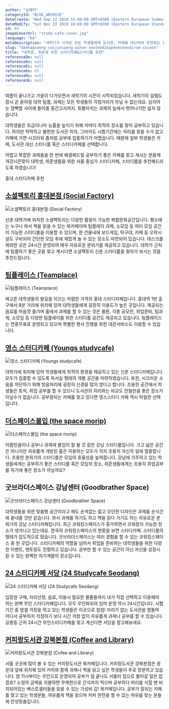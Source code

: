 ```yaml
---
author: "심예지"
categoryId: "BLOG_ARCHIVE"
dateCreate: "Wed Sep 12 2018 15:00:00 GMT+0300 (Eastern European Summer Time)"
dateModify: "Sat Nov 23 2019 19:08:09 GMT+0200 (Eastern European Standard Time)"
id: 65
imageCoverUrl: "study-cafe-cover.jpg"
language: "ko"
metaDescription: "새학기가 시작된 모든 학생들에게 도서관, 카페를 대신하여 추천하는 최적의 공부 장소들. 독서실 분위기의 스터디룸부터 도서관 같은 스터디 카페까지 andcards에서 엄선한 공간들에서 편안하고 다양한 서비스를 누리며 공부해보세요."
slug: "daehagsaeng-cwijunsaeng-wihan-seuteodikapeseuteodirum-cuceon"
title: "대학생, 취준생 위한 스터디카페&스터디룸 추천"
referenceDe: null
referenceEn: null
referenceEs: null
referenceKo: 65
referenceRu: null
referenceUk: null
---
```


여름이 끝나가고 가을이 다가오면서 새학기의 시즌이 시작되었습니다. 새학기의 설렘도 잠시 곧 쏟아질 대학 팀플, 과제는 모든 학생들의 걱정거리가 아닐 수 없는데요. 심지어 눈 깜빡할 사이에 돌아올 중간고사까지, 휘몰아치는 과제의 늪에서 벗어나기란 쉽지 않습니다.

대학생들은 조금이나마 능률을 높이기 위해 저마다 최적의 장소를 찾아 공부하고 있습니다. 하지만 딱딱하고 불편한 도서관 의자, 그마저도 시험기간에는 자리를 찾을 수가 없고 카페에 가면 시끄러워 좀처럼 공부에 집중하기가 어렵습니다. 때문에 일부 학생들은 카페, 도서관 대신 스터디룸 혹은 스터디카페를 선택합니다.

어렵고 복잡한 과제들을 한 번에 해결해드릴 공부하기 좋은 카페를 찾고 계시는 분들께 개강시즌맞이 대학생, 취준생들을 위한 서울 중심가 스터디카페, 스터디룸을 추천해드리도록 하겠습니다!

홍대 스터디카페 추천

## [소셜팩토리 홍대본점 (Social Factory)](https://www.socialfactory.co.kr/)

![소셜팩토리 홍대본점 (Social Factory)](https://s3.ap-northeast-2.amazonaws.com/blogs.andcards.com/study-cafe-social-factory.jpg|height=600,width=900)

신촌 대학가에 위치한 소셜팩토리는 다양한 활동이 가능한 복합문화공간입니다. 평소에는 누구나 와서 책을 읽을 수 있는 북카페이며 팀플레이 과제, 소모임 등 여러 모임 공간이 가능한 스터디룸을 이용할 수 있으며, 한 건물내에 보드게임, 탁구대, 카페 등 오락시설도 구비되어 간단한 모임 후에 재밌게 놀 수 있는 장소도 마련되어 있습니다. 데스크를 제외한 곳은 24시간 운영되어 매우 자유로운 분위기를 제공하고 있습니다. 대학가 근처에 팀플하기 좋은 곳을 찾고 계시다면 소셜팩토리 신촌 스터디룸을 찾아가 보시는 것을 추천드립니다. 

## [팀플레이스 (Teamplace)](http://www.teamplace.co.kr/)

![팀플레이스 (Teamplace)](https://s3.ap-northeast-2.amazonaws.com/blogs.andcards.com/study-cafe-team-place.jpg|height=600,width=900)

배고픈 대학생들의 발길을 이끄는 저렴한 가격의 홍대 스터디카페입니다. 홍대역 1번 출구에서 8분 거리에 위치해 있어 대학생들에게 굉장히 이용도가 높은 곳입니다. 제공되는 음료를 마음껏 즐기며 홀에서 과제를 할 수 있는 것은 물론, 각종 공모전, 취업준비, 팀과제, 소모임 등 다양한 팀플레이를 위한 스터디룸 공간도 제공되고 있습니다. 팀플레이스는 연중무휴로 운영되고 있으며 특별한 행사 진행을 위한 대관서비스도 이용할 수 있습니다.

## [영스 스터디카페 (Youngs studycafe)](https://youngsstudycafe.modoo.at/)

![영스 스터디카페 (Youngs studycafe)](https://s3.ap-northeast-2.amazonaws.com/blogs.andcards.com/study-cafe-youngs.jpg|height=600,width=900)

대학가에 위치해 있어 학생들에게 최적의 환경을 제공하고 있는 신촌 스터디카페입니다. 모두가 집중할 수 있도록 독서실 형태의 개별 공간을 마련하였습니다. 또한, 시끄러운 소음을 차단하기 위해 방음처리에 굉장히 신경을 많이 썼다고 합니다. 조용한 공간에서 학생들은 토익, 취업 공부를 할 수 있으니 도서관의 자리와는 비교도 안될만큼 좋은 장소가 아닐수가 없습니다. 공부잘되는 카페를 찾고 있다면 영스스터디 카페 역시 탁월한 선택입니다.

## [더스페이스몰입 (the space morip)](https://www.the-space-morip.com/)

![더스페이스몰입 (the space morip)](https://s3.ap-northeast-2.amazonaws.com/blogs.andcards.com/study-cafe-thespace-mollip.jpg|height=600,width=900)

이름만큼이나 공부나 과제에 몰입이 잘 될 것 같은 강남 스터디룸입니다. 크고 넓은 공간은 아니지만 자유롭게 개방된 홀은 이용하는 모두가 각자 조용히 자신의 일에 열중합니다. 조용한 분위기의 스터디룸은 모임의 효율성을 높여줍니다. 강남에 거주하고 있는 학생들에게는 공부하기 좋은 스터디룸 혹은 모임의 장소, 취준생들에게는 조용히 취업공부를 하기에 좋은 장소가 아닐까요?

## 굿브라더스페이스 강남센터 (Goodbrather Space)

![굿브라더스페이스 강남센터 (Goodbrather Space)](https://s3.ap-northeast-2.amazonaws.com/blogs.andcards.com/study-cafe-goodbrather-space.png|height=600,width=900)

대학생들을 위한 맞춤형 공간이라고 해도 손색없는 젊고 모던한 디자인은 과제를 순식간에 끝내줄 것만 같습니다. 와서 과제를 하기도 하고 책을 읽다 가기도 하는 자유로운 분위기의 강남 스터디카페입니다. 최근 코워킹스페이스가 증가하면서 코워킹이 가능한 장소가 생겨나고 있는데요. 한국의 코워킹스페이스의 현황을 보면 스터디카페. 스터디룸의 형태가 압도적으로 많습니다. 굿브라더스페이스는 여러 경험을 할 수 있는 코워킹스페이스 중 한 곳입니다. 스터디카페의 역할을 넘어서 취업을 준비하는 대학생들을 위한 다양한 이벤트, 멘토링도 진행하고 있습니다. 공부만 할 수 있는 공간이 아닌 자신을 성장시킬 수 있는 완벽한 자기계발의 장소입니다.

## [24 스터디카페 서당 (24 Studycafe Seodang)](http://www.makeus.net/29402?1cb5df2a93184)

![24 스터디카페 서당 (24 Studycafe Seodang)](https://s3.ap-northeast-2.amazonaws.com/blogs.andcards.com/study-cafe-24-seodang.jpg|height=600,width=900)

입장권 구매, 자리선정, 음료, 이용시 필요한 물품들까지 내가 직접 선택하고 이용해야 하는 완벽 무인 스터디카페입니다. 모두 무인화되어 있어 운영 역시 24시간입니다. 시험기간 중 밤샐 걱정을 하고 있는 학생들은 이곳으로 컴컴! 자리가 없는 도서관을 맴돌며 어디서 공부하지 걱정하기 보다 시간 걱정 없이 자유롭게 과제나 공부를 할 수 있습니다. 공릉동 근처 24시간 무인스터디카페를 찾고 계신다면 서당을 참고해보세요.

## [커피랑도서관 강북본점 (Coffee and Library)](http://www.cll.co.kr/)

![커피랑도서관 강북본점 (Cofee and Library)](https://s3.ap-northeast-2.amazonaws.com/blogs.andcards.com/study-cafe-coffe-and-library.jpg|height=600,width=900)

서울 곳곳에 많이 볼 수 있는 커피랑도서관 북카페입니다. 커피랑도서관 강북본점은 광운대  앞에 위치해 있어 커피와 함께 과제나 책을 읽고 싶은 학생들이 주로 방문하고 있습니다. 밤 11시부터는 무인으로 운영되어 공부가 덜 끝나도 서둘러 집으로 돌아갈 일은 없겠죠? 소정의 금액을 지불하면 무제한으로 간식까지 먹으며 공부하다 머리를 식힐 땐 비치되어있는 베스트셀러들을 읽을 수 있는 가성비 갑! 북카페입니다. 공부가 잘되는 카페를 찾고 있는 학생분들, 여유롭게 책을 읽으며 커피 한잔을 할 수 있는 여유를 찾는 분들께 안성맞춤입니다.
